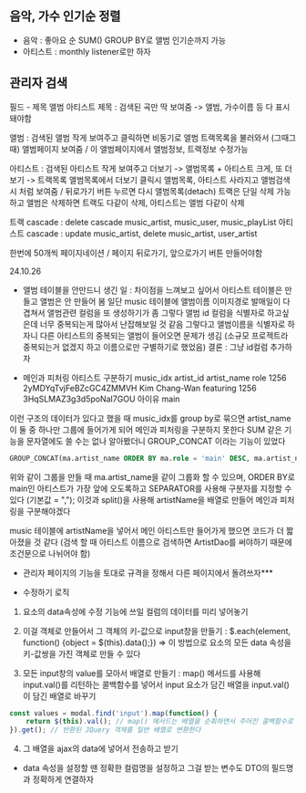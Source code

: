 ## 음악, 가수 인기순 정렬
- 음악 : 좋아요 순
    SUM() GROUP BY로 앨범 인기순까지 가능
- 아티스트 : monthly listener로만 하자


## 관리자 검색
필드 - 제목 앨범 아티스트 
제목 : 검색된 곡만 딱 보여줌 -> 앨범, 가수이름 등 다 표시돼야함

앨범 : 검색된 앨범 작게 보여주고 클릭하면 비동기로 앨범 트랙목록을 불러와서 (그때그때) 앨범페이지 보여줌 / 이 앨범페이지에서 앨범정보, 트랙정보 수정가능

아티스트 : 검색된 아티스트 작게 보여주고 더보기 -> 앨범목록 + 아티스트 크게, 또 더보기 -> 트랙목록
앨범목록에서 더보기 클릭시 앨범목록, 아티스트 사라지고 앨범검색시 처럼 보여줌 / 뒤로가기 버튼 누르면 다시 앨범목록(detach)
트랙은 단일 삭제 가능하고 앨범은 삭제하면 트랙도 다같이 삭제, 아티스트는 앨범 다같이 삭제

트랙 cascade : delete cascade music_artist, music_user, music_playList
아티스트 cascade : update music_artist, delete music_artist, user_artist


한번에 50개씩 페이지네이션 / 페이지 뒤로가기, 앞으로가기 버튼 만들어야함


24.10.26 
- 앨범 테이블을 안만드니 생긴 일
: 차이점을 느껴보고 싶어서 아티스트 테이블은 만들고 앨범은 안 만들어 봄
일단 music 테이블에 앨범이름 이미지경로 발매일이 다 겹쳐서 앨범관련 컬럼을 또 생성하기가 좀 그렇다
앨범 id 컬럼을 식별자로 하고싶은데 너무 중복되는게 많아서 난잡해보일 것 같음
그렇다고 앨범이름을 식별자로 하자니 다른 아티스트의 중복되는 앨범이 들어오면 문제가 생김 (소규모 프로젝트라 중복되는거 없겠지 하고 이름으로만 구별하기로 했었음)
결론 : 그냥 id컬럼 추가하자


- 메인과 피처링 아티스트 구분하기
music_idx        artist_id        artist_name     role
1256	2yMDYqTvjFeBZcGC4ZMMVH	Kim Chang-Wan	featuring
1256	3HqSLMAZ3g3d5poNaI7GOU	아이유	           main

이런 구조의 데이터가 있다고 했을 때 music_idx를 group by로 묶으면 artist_name이 둘 중 하나만 그룹에 들어가게 되어 메인과 피처링을 구분하지 못한다
SUM 같은 기능을 문자열에도 쓸 수는 없나 알아봤더니 GROUP_CONCAT 이라는 기능이 있었다
```sql
GROUP_CONCAT(ma.artist_name ORDER BY ma.role = 'main' DESC, ma.artist_name SEPARATOR ', ');
```
위와 같이 그룹을 만들 때 ma.artist_name을 같이 그룹화 할 수 있으며, ORDER BY로 main인 아티스트가 가장 앞에 오도록하고 SEPARATOR를 사용해 구분자를 지정할 수 있다 (기본값 = ",");
이것과 split()을 사용해 artistName을 배열로 만들어 메인과 피처링을 구분해야겠다

music 테이블에 artistName을 넣어서 메인 아티스트만 들어가게 했으면 코드가 더 짧아졌을 것 같다 (검색 할 때 아티스트 이름으로 검색하면 ArtistDao를 써야하기 때문에
조건문으로 나뉘어야 함)


- 관리자 페이지의 기능을 토대로 규격을 정해서 다른 페이지에서 돌려쓰자***


- 수정하기 로직
1. 요소의 data속성에 수정 기능에 쓰일 컬럼의 데이터를 미리 넣어놓기

2. 이걸 객체로 만들어서 그 객체의 키-값으로 input창을 만들기 : 
$.each(element, function() {object = $(this).data();}) => 이 방법으로 요소의 모든 data 속성을 키-값쌍을 가진 객체로 만들 수 있다

3. 모든 input창의 value를 모아서 배열로 만들기 : 
map() 메서드를 사용해 input.val()를 리턴하는 콜백함수를 넣어서 input 요소가 담긴 배열을 input.val()이 담긴 배열로 바꾸기
```javascript
const values = modal.find('input').map(function() {
    return $(this).val(); // map() 메서드는 배열을 순회하면서 주어진 콜백함수로 각 배열값을 바꾸는 메서드이다 / 바뀐 배열은 JQuery 객체로 반환됨
}).get(); // 반환된 JQuery 객체를 일반 배열로 변환한다
```
4. 그 배열을 ajax의 data에 넣어서 전송하고 받기
    


- data 속성을 설정할 땐 정확한 컬럼명을 설정하고 그걸 받는 변수도 DTO의 필드명과 정확하게 연결하자

